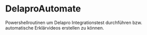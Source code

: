 # DelaproAutomate
Powershellroutinen um Delapro Integrationstest durchführen bzw. automatische Erklärvideos erstellen zu können.
